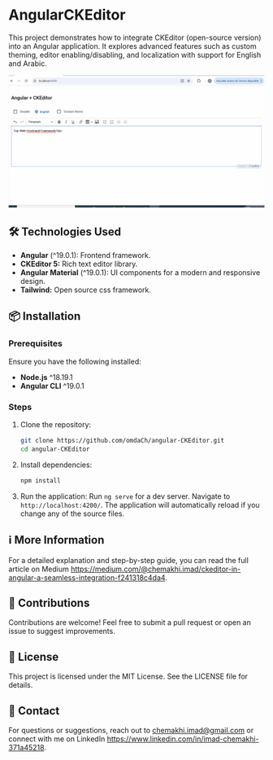 # AngularCKEditor

This project demonstrates how to integrate CKEditor (open-source version) into an Angular application. It explores advanced features such as custom theming, editor enabling/disabling, and localization with support for English and Arabic.

![Chatbot Demo](media/demo.gif)

## 🛠️ Technologies Used
- **Angular** (^19.0.1): Frontend framework.
- **CKEditor 5:** Rich text editor library.
- **Angular Material** (^19.0.1): UI components for a modern and responsive design.
- **Tailwind:** Open source css framework.

## 📦 Installation

### Prerequisites
Ensure you have the following installed:
- **Node.js**  ^18.19.1 
- **Angular CLI** ^19.0.1

### Steps
1. Clone the repository:
   ```bash
   git clone https://github.com/omdaCh/angular-CKEditor.git
   cd angular-CKEditor

2. Install dependencies:
   ```bash
   npm install

3. Run the application:
   Run `ng serve` for a dev server. Navigate to `http://localhost:4200/`. The application will automatically reload if you change any of the source files.

## ℹ️ More Information
For a detailed explanation and step-by-step guide, you can read the full article on Medium https://medium.com/@chemakhi.imad/ckeditor-in-angular-a-seamless-integration-f241318c4da4.

## 🤝 Contributions
Contributions are welcome! Feel free to submit a pull request or open an issue to suggest improvements.

## 📄 License
This project is licensed under the MIT License. See the LICENSE file for details.

## 📧 Contact
For questions or suggestions, reach out to chemakhi.imad@gmail.com or connect with me on LinkedIn https://www.linkedin.com/in/imad-chemakhi-371a45218.